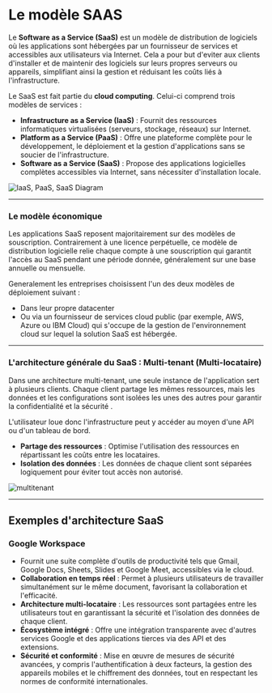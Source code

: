 # Le modèle SAAS



Le **Software as a Service (SaaS)** est un modèle de distribution de logiciels où les applications sont hébergées par un fournisseur de services et accessibles aux utilisateurs via Internet. Cela a pour but d'eviter aux clients d'installer et de maintenir des logiciels sur leurs propres serveurs ou appareils, simplifiant ainsi la gestion et réduisant les coûts liés à l'infrastructure.



Le SaaS est fait partie du **cloud computing**. Celui-ci comprend trois modèles de services :

- **Infrastructure as a Service (IaaS)** : Fournit des ressources informatiques virtualisées (serveurs, stockage, réseaux) sur Internet.
- **Platform as a Service (PaaS)** : Offre une plateforme complète pour le développement, le déploiement et la gestion d'applications sans se soucier de l'infrastructure.
- **Software as a Service (SaaS)** : Propose des applications logicielles complètes accessibles via Internet, sans nécessiter d'installation locale.

![IaaS, PaaS, SaaS Diagram](https://www.redhat.com/rhdc/managed-files/styles/wysiwyg_full_width/private/iaas-paas-saas-diagram4-1638x1046_0.png.webp?itok=tK7XWtcK)

---
### Le modèle économique
Les applications SaaS reposent majoritairement sur des modèles de souscription. Contrairement à une licence perpétuelle, ce modèle de distribution logicielle relie chaque compte à une souscription qui garantit l'accès au SaaS pendant une période donnée, généralement sur une base annuelle ou mensuelle.  

  
 

Generalement les entreprises choisissent  l'un des deux modèles de déploiement suivant : 

- Dans leur propre datacenter
- Ou via un fournisseur de services cloud public (par exemple, AWS, Azure ou IBM Cloud) qui s'occupe de la gestion de l'environnement cloud sur lequel la solution SaaS est hébergée. 

--- 

### L'architecture générale du SaaS : Multi-tenant (Multi-locataire)

Dans une architecture multi-tenant, une seule instance de l'application sert à plusieurs clients. Chaque client partage les mêmes ressources, mais les données et les configurations sont isolées les unes des autres pour garantir la confidentialité et la sécurité .

L'utilisateur loue donc l'infrastructure peut y accéder au moyen d'une API ou d'un tableau de bord. 

- **Partage des ressources** : Optimise l'utilisation des ressources en répartissant les coûts entre les locataires.
- **Isolation des données** : Les données de chaque client sont séparées logiquement pour éviter tout accès non autorisé.

![multitenant](https://learn.microsoft.com/fr-fr/azure/architecture/guide/saas-multitenant-solution-architecture/images/saas-business-model.png)



---

## Exemples d'architecture SaaS
### Google Workspace

- Fournit une suite complète d'outils de productivité tels que Gmail, Google Docs, Sheets, Slides et Google Meet, accessibles via le cloud.
- **Collaboration en temps réel** : Permet à plusieurs utilisateurs de travailler simultanément sur le même document, favorisant la collaboration et l'efficacité.
- **Architecture multi-locataire** : Les ressources sont partagées entre les utilisateurs tout en garantissant la sécurité et l'isolation des données de chaque client.
- **Écosystème intégré** : Offre une intégration transparente avec d'autres services Google et des applications tierces via des API et des extensions.
- **Sécurité et conformité** : Mise en œuvre de mesures de sécurité avancées, y compris l'authentification à deux facteurs, la gestion des appareils mobiles et le chiffrement des données, tout en respectant les normes de conformité internationales.

